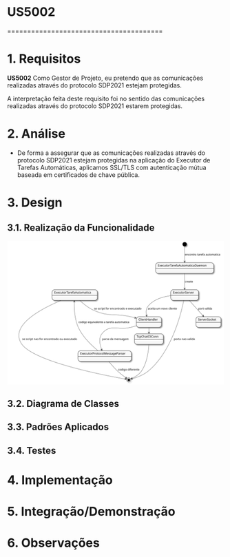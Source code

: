 # US5002
=======================================


# 1. Requisitos

**US5002** Como Gestor de Projeto, eu pretendo que as comunicações realizadas através do protocolo SDP2021 estejam protegidas.

A interpretação feita deste requisito foi no sentido das comunicações realizadas através do protocolo SDP2021 estarem protegidas.

# 2. Análise

* De forma a assegurar que as comunicações realizadas através do protocolo SDP2021 estejam protegidas na aplicação do  Executor de Tarefas Automáticas, aplicamos SSL/TLS com autenticação mútua baseada em certificados de chave pública.

# 3. Design

## 3.1. Realização da Funcionalidade

![SD.svg](SD.svg)

## 3.2. Diagrama de Classes


## 3.3. Padrões Aplicados


## 3.4. Testes 


# 4. Implementação


# 5. Integração/Demonstração


# 6. Observações





